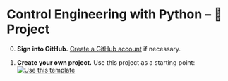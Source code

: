 # Control Engineering with Python – 🚀 Project

 0. **Sign into GitHub.** [Create a GitHub account](https://github.com/join) if necessary.

 1. **Create your own project.** Use this project as a starting point: [![Use this template](https://img.shields.io/badge/-Use%20this%20template-%232ea44f)](https://github.com/boisgera/control-engineering-with-python-project/generate)